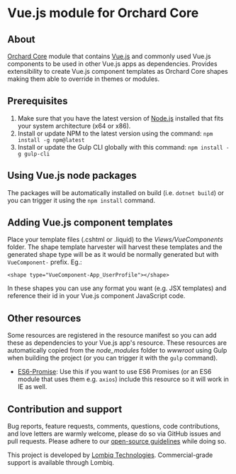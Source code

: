 # Vue.js module for Orchard Core



## About

[Orchard Core](http://orchardproject.net/) module that contains [Vue.js](https://vuejs.org/) and commonly used Vue.js components to be used in other Vue.js apps as dependencies. Provides extensibility to create Vue.js component templates as Orchard Core shapes making them able to override in themes or modules.


## Prerequisites

1. Make sure that you have the latest version of [Node.js](https://nodejs.org/en/) installed that fits your system architecture (x64 or x86).
2. Install or update NPM to the latest version using the command: `npm install -g npm@latest`
3. Install or update the Gulp CLI globally with this command: `npm install -g gulp-cli`


## Using Vue.js node packages

The packages will be automatically installed on build (i.e. `dotnet build`) or you can trigger it using the `npm install` command.


## Adding Vue.js component templates

Place your template files (.cshtml or .liquid) to the *Views/VueComponents* folder. The shape template harvester will harvest these templates and the generated shape type will be as it would be normally generated but with `VueComponent-` prefix. Eg.:

    <shape type="VueComponent-App_UserProfile"></shape>

In these shapes you can use any format you want (e.g. JSX templates) and reference their id in your Vue.js component JavaScript code.


## Other resources

Some resources are registered in the resource manifest so you can add these as dependencies to your Vue.js app's resource. These resources are automatically copied from the *node_modules* folder to *wwwroot* using Gulp when building the project (or you can trigger it with the `gulp` command).

- [ES6-Promise](https://www.npmjs.com/package/es6-promise): Use this if you want to use ES6 Promises (or an ES6 module that uses them e.g. `axios`) include this resource so it will work in IE as well.


## Contribution and support

Bug reports, feature requests, comments, questions, code contributions, and love letters are warmly welcome, please do so via GitHub issues and pull requests. Please adhere to our [open-source guidelines](https://lombiq.com/open-source-guidelines) while doing so.

This project is developed by [Lombiq Technologies](https://lombiq.com/). Commercial-grade support is available through Lombiq.